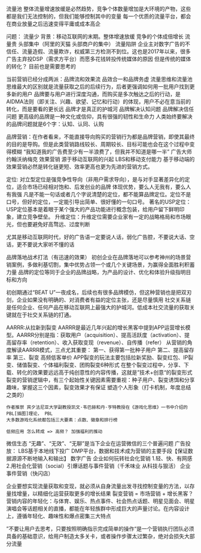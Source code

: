 流量池
整体流量增速放缓是必然趋势，竞争个体数量增加是大环境的产物，这些都是我们无法控制的，但我们能够控制其中的变量
每一个优质的流量平台，都会在商业放量之后迅速变得平庸或成本高企

问题：
    流量少
        背景：移动互联网的末期。整体增速放缓
        竞争的个体成倍增长
    流量贵
        头部集中（阿里的天猫 头部商户的集中）
    流量陷阱
        企业主对数字广告的不信任、流量造假、流量欺诈，权威第三方检测不到位。这也是2017年以来，很多广告主弃投DSP（需求方平台）而愿多花钱转投传统媒体的原因
        但是传统的媒体的转化？  目前也是需要思考的

当前营销已经分成两派：品牌流和效果流
品效合一和品牌务虚
流量思维和流量池思维最大的区别就是流量获取之后的后续行为，后者更强调如何用一批用户找到更多新的用户
品牌要与用户进行深度沟通，而购买是多次触达之后的行动，是AIDMA法则（即关注、兴趣、欲望、记忆和行动）的体现，用户不必在意当前的转化，而是要看的更长远
品牌才是真正的护城河
    品牌解决认知问题
    品牌解决信任问题
    更高级的品牌是一种文化或信仰，具有很强的韧性和生命力
人类始终要解决的品牌问题就是6个字：认知、认同、认购

品牌营销：在作者看来，不能直接导向购买的营销行为都是品牌营销，即使其最终的目的是导购。但是此类营销路线较长、周期较长、目标可能也会在这个过程中变得模糊
    “我知道我的广告费至少有一半浪费了，但我并不知道是哪一半” 广告大师约翰沃纳梅克
效果营销
    源于移动互联网的兴起
    LBS和移动支付能力
    基于移动端的效果营销必然是转化链更短、效率更高也更为先进的营销方式。

定位:
对立型定位是强竞争性导向（非用户需求导向），是与对手显著差异化的定位，适合市场已经相对饱和、后发创业的品牌
    体现优势，要么人无我有，要么人有我强
凡是不能一句话或者几个字说清楚的定位，都不能算品牌定位。定位不是口号，但好的定位，一定能引导出简单、很好懂的一句口号。
著名的USP定位：USP定位基本是着眼于某个强大的产品功能进行概念包装，给用户留下鲜明印象，建立竞争壁垒。
升维定位：升维定位需要企业家有一定的战略格局和市场眼光，但也要避免好高骛远、过度判断

尤其是移动互联网时代，好的广告语一定要说人话，弱化广告腔，不要说大话、空话，更不要说大家听不懂的话

品牌落地战术打法（有迅速的效果）
初创企业在品牌落地可以参考神州的场景营销案例，多做利基切割，集中优势占领一个或几个关键场景，为赢得全面胜利积蓄力量
品牌的定位等同于企业的品牌战略，为产品的设计、优化和体验升级指明目标和方向

初创期通过“BEAT U”一夜成名，后续也有很多品牌模仿，但这种营销也是把双刃剑，企业如果没有明确的、对消费者有益的定位主张，还是尽量慎用
社交关系链是任何企业、任何产品在移动互联网上最强大的护城河。低成本社交流量的获取关键就在于社交关系链的打通。


AARRR:从拉新到裂变
AARRR是最近几年兴起的增长黑客中提到APP运营增长模型。AARRR分别是指：获取用户（acquisition）、提高活跃度（activation）、提高留存率（retention）、收入获取变现（revenue）、自传播（refer）
从营销的角度解读AARRR模式，三点尤其重要：
第一、获得第一批种子用户
第二、提高留存率
第三、裂变
    高频低客单价
    APP裂变的玩法主要包括拉新奖励、裂变红包、IP裂变、储值裂变、个体福利裂变、团购裂变6种形式
    在整个裂变过程中，分享、下载、转化的效果要远远高于纯创意性的内容传播，这就是”技术+创意“的裂变形式
    裂变的营销逻辑中，有三个起始性关键因素需要重视：种子用户、裂变诱饵和分享趣味，掌握这三个因素，裂变效果才有保证
    塑造个人形象（打卡机制，年度总结之类的）

    作者推崇 宾夕法尼亚大学副教授凯文·韦巴赫和丹·亨特教授在《游戏化思维》一书中介绍的PBL[插图]理论， PBL
    大多数游戏化系统都包括三大要素：点数、徽章和排行榜

    低频应用 怎么转成 => 高频？ 加强福利的推动


微信生态
    “无趣”、“无效”、“无聊”是当下企业在运营微信的三个普遍问题
    广告投放：
        LBS基于本地线下投广
    DMP平台，数据和技术成为营销的主要手段【保证数据源源不断地输入和输出】
    数字广告
企业如何玩转社会化营销
    1.轻、快、有网感
    2.用社会化营销（social）引爆话题与事件营销（千禾味业 从科技与狠活）
        企业事件营销（快闪店）

企业要想实现流量获取和变现，就必须从自身流量出发寻找控制变量的方法，以存量找增量，以精细化运营获取更多的增长结果
裂变营销 = 市场营销 + 增长黑客？
营销内容的年轻化：与体育、娱乐、热点事件、社会热点话题、明星见面会、明星演唱会等话题相关的直播，都能在年轻族群中形成巨大的声量讨论。在内容设计上，遵循年轻化、趣味性和爆点密集三大特点

”不要让用户去思考，只要按照明确指示完成简单的操作“是一个营销执行团队必须具备的基础意识，给用户制造太多关卡，或者操作步骤太过繁杂，绝对会损失大部分流量